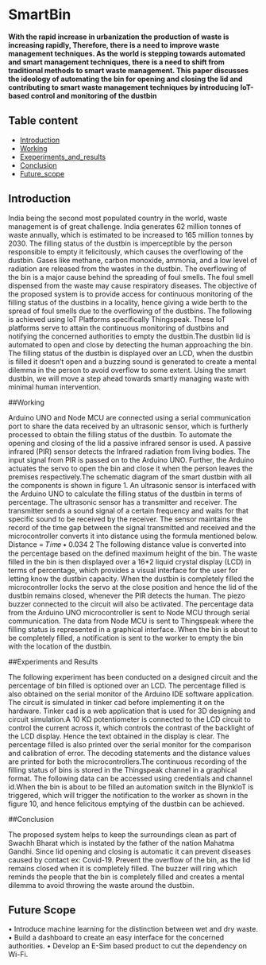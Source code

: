 # SmartBin
**With the rapid increase in urbanization 
the production of waste is increasing rapidly, 
Therefore, there is a need to improve waste 
management techniques. As the world is stepping 
towards automated and smart management 
techniques, there is a need to shift from traditional 
methods to smart waste management. This paper
discusses the ideology of automating the bin for 
opening and closing the lid and contributing to 
smart waste management techniques by 
introducing IoT-based control and monitoring of 
the dustbin**

## Table content
- [Introduction](#Introducton)
- [Working](#working)
- [Exeperiments_and_results](#Exeperiments_and_results)
- [Conclusion](#Conclusion)
- [Future_scope](#Future_Scope)

## Introduction

India being the second most populated country in 
the world, waste management is of great challenge. 
India generates 62 million tonnes of waste annually, 
which is estimated to be increased to 165 million 
tonnes by 2030. The filling status of the dustbin is 
imperceptible by the person responsible to empty it 
felicitously, which causes the overflowing of the 
dustbin. Gases like methane, carbon monoxide, 
ammonia, and a low level of radiation are released 
from the wastes in the dustbin. The overflowing of 
the bin is a major cause behind the spreading of foul 
smells. The foul smell dispensed from the waste may 
cause respiratory diseases.
The objective of the proposed system is to provide 
access for continuous monitoring of the filling status 
of the dustbins in a locality, hence giving a wide 
berth to the spread of foul smells due to the 
overflowing of the dustbins. The following is 
achieved using IoT Platforms specifically
Thingspeak. These IoT platforms serve to attain the
continuous monitoring of dustbins and notifying the
concerned authorities to empty the dustbin.The dustbin lid is automated to open and close by 
detecting the human approaching the bin. The filling 
status of the dustbin is displayed over an LCD, when 
the dustbin is filled it doesn’t open and a buzzing 
sound is generated to create a mental dilemma in 
the person to avoid overflow to some extent.
Using the smart dustbin, we will move a step ahead
towards smartly managing waste with minimal 
human intervention.

##Working


Arduino UNO and Node MCU are connected using a serial 
communication port to share the data received by an 
ultrasonic sensor, which is furtherly processed to obtain 
the filling status of the dustbin.
To automate the opening and closing of the lid a 
passive infrared sensor is used. A passive infrared 
(PIR) sensor detects the Infrared radiation from 
living bodies. The input signal from PIR is passed on 
to the Arduino UNO. Further, the Arduino actuates the servo to open the bin and close it when the 
person leaves the premises respectively.The schematic diagram of the smart dustbin with all the 
components is shown in figure 1.
An ultrasonic sensor is interfaced with the Arduino UNO 
to calculate the filling status of the dustbin in terms of 
percentage. The ultrasonic sensor has a transmitter and 
receiver. The transmitter sends a sound signal of a 
certain frequency and waits for that specific sound to be 
received by the receiver. The sensor maintains the 
record of the time gap between the signal transmitted 
and received and the microcontroller converts it into
distance using the formula mentioned below. 
Distance =
𝑇𝑖𝑚𝑒 ∗ 0.034
2
The following distance value is converted into the 
percentage based on the defined maximum height of the 
bin.
The waste filled in the bin is then displayed over a 16*2 
liquid crystal display (LCD) in terms of percentage, which 
provides a visual interface for the user for letting know 
the dustbin capacity.
When the dustbin is completely filled the microcontroller 
locks the servo at the close position and hence the lid of 
the dustbin remains closed, whenever the PIR detects 
the human. The piezo buzzer connected to the circuit will
also be activated.
The percentage data from the Arduino UNO 
microcontroller is sent to Node MCU through serial 
communication. The data from Node MCU is sent to 
Thingspeak where the filling status is represented in a 
graphical interface. When the bin is about to be 
completely filled, a  notification is sent to the worker to 
empty the bin with the location of the dustbin.

##Experiments and Results

The following experiment has been conducted on a 
designed circuit and the percentage of bin filled is 
optioned over an LCD. The percentage filled is also 
obtained on the serial monitor of the Arduino IDE 
software application.
The circuit is simulated in tinker cad before 
implementing it on the hardware. Tinker cad is a web 
application that is used for 3D designing and circuit 
simulation.A 10 KΩ potentiometer is connected to the LCD circuit to 
control the current across it, which controls the contrast 
of the backlight of the LCD display. Hence the text 
obtained in the display is clear.
The percentage filled is also printed over the serial 
monitor for the comparison and calibration of error. The decoding statements and the distance values are 
printed for both the microcontrollers.The continuous recording of the filling status of bins is
stored in the Thingspeak channel in a graphical format. 
The following data can be accessed using credentials 
and channel id.When the bin is about to be filled an automation switch 
in the BlynkIoT is triggered, which will trigger the 
notification to the worker as shown in the figure 10, and 
hence felicitous emptying of the dustbin can be 
achieved.

##Conclusion

The proposed system helps to keep the surroundings 
clean as part of Swachh Bharat which is instated by the 
father of the nation Mahatma Gandhi. Since lid opening 
and closing is automatic it can prevent diseases caused 
by contact ex: Covid-19. Prevent the overflow of the bin, 
as the lid remains closed when it is completely filled. The 
buzzer will ring which reminds the people that the bin is 
completely filled and creates a mental dilemma to avoid
throwing the waste around the dustbin.

## Future Scope

• Introduce machine learning for the distinction 
between wet and dry waste.
• Build a dashboard to create an easy interface for 
the concerned authorities.
• Develop an E-Sim based product to cut the 
dependency on Wi-Fi.


